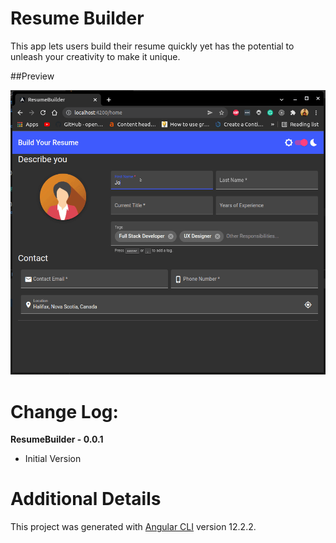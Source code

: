 # Resume Builder

This app lets users build their resume quickly yet has the potential to unleash your creativity to make it unique.

##Preview

![](./doc/resume-builder-preview.gif)


# Change Log:

**ResumeBuilder - 0.0.1**
- Initial Version


# Additional Details
This project was generated with [Angular CLI](https://github.com/angular/angular-cli) version 12.2.2.
